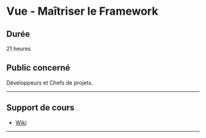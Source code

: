 # Vue - Maîtriser le Framework

## Durée

21 heures

## Public concerné

Développeurs et Chefs de projets.

___

## Support de cours

* [Wiki](https://github.com/seeren-training/Vue/wiki)

___